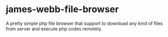 # james-webb-file-browser
A pretty simple php file browser that support to download any kind of files from server and execute php codes remotely.
